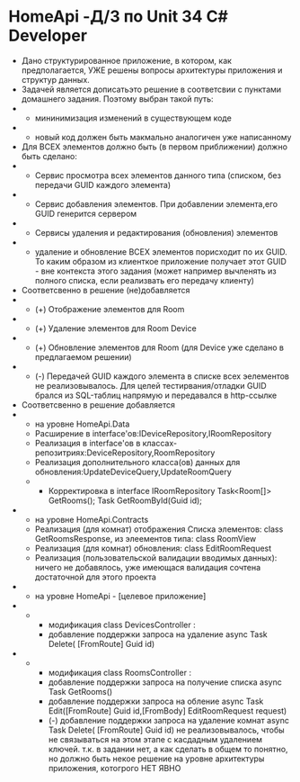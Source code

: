 # HomeApi -Д/З по Unit 34 С# Developer
- Дано структурированное приложение, в котором, как предполагается, УЖЕ решены вопросы архитектуры приложения и структур данных.
- Задачей является дописатьэто решение в соответсвии с пунктами домашнего задания. Поэтому выбран такой путь:
- - мининимизация изменений в существующем коде
- - новый код должен быть макмально аналогичен уже написанному
- Для ВСЕХ элементов должно быть (в первом приближении) должно быть сделано:
- - Сервис просмотра всех элементов данного типа (списком, без передачи GUID каждого элемента)
- - Сервис добавления элементов. При добавлении элемента,его GUID генерится сервером
- - Сервисы удаления и редактирования (обновления) элементов
- - удаление и обновление ВСЕХ элементов порисходит по их GUID. То каким образом из клиенткое приложение получает этот GUID - вне контекста этого задания (может например вычленять из полного списка, если реализвать его передачу клиенту)
- Соответсвенно в решение (не)добавляется
- - (+) Отображение элементов для Room
- - (+) Удаление элементов для Room Device
- - (+) Обновление элементов для Room (для Device уже сделано в предлагаемом решении)
- - (-) Передачей GUID каждого элемента в списке всех эелементов не реализовывалось. Для целей тестирвания/отладки GUID брался из SQL-таблиц напрямую и передавался в http-ссылке
- Соответсвенно в решение добавляется
- -  на уровне HomeApi.Data
    - Расширение в interface'ов:IDeviceRepository,IRoomRepository
    - Реализация в interface'ов в классах-репозитриях:DeviceRepository,RoomRepository
    - Реализация дополнительного  класса(ов) данных для обновления:UpdateDeviceQuery,UpdateRoomQuery     
    - -   Корректировка в interface IRoomRepository
    Task<Room[]> GetRooms();
    Task<Room> GetRoomById(Guid id);
- -  на уровне  HomeApi.Contracts
    -  Реализация (для комнат) отображения Списка элементов: class GetRoomsResponse, из элеементов типа: class RoomView
    -  Реализация (для комнат) обновления:   class EditRoomRequest
    -  Реализация (пользовательской валидации вводимых данных):   ничего не добавялось, уже имеющася валидация сочтена достаточной для этого проекта
- -  на уровне  HomeApi - [целевое приложение]
- - -  модификация  class DevicesController :
    -    добавление поддержки запроса на удаление async Task<IActionResult> Delete(  [FromRoute] Guid id)
- - -  модификация  class RoomsController :
    -  добавление поддержки запроса на получение списка  async Task<IActionResult> GetRooms()
    -  добавление поддержки запроса на обление async Task<IActionResult> Edit([FromRoute] Guid id,[FromBody] EditRoomRequest request)
    -  (-) добавление поддержки запроса на удаление комнат async Task<IActionResult> Delete(  [FromRoute] Guid id) не реализовывалось, чтобы не связываться на этом этапе с касдадным удалением ключей. т.к. в задании нет, а как сделать в общем то понятно, но должно быть некое решение на уровне архитектуры приложения, котогрого НЕТ ЯВНО
 

